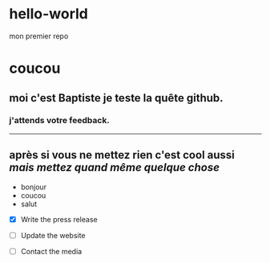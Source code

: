 # hello-world
mon premier repo
# coucou 
## moi c'est Baptiste je teste la quête github.
### j'attends votre feedback. 
---
**après si vous ne mettez rien c'est cool aussi**
*mais mettez quand même quelque chose*
---
- bonjour
- coucou
- salut

- [x] Write the press release
- [ ] Update the website
- [ ] Contact the media

